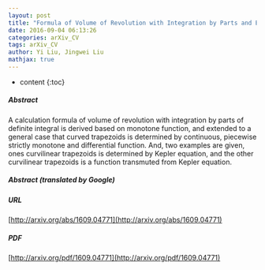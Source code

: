 ```yaml
---
layout: post
title: "Formula of Volume of Revolution with Integration by Parts and Extension"
date: 2016-09-04 06:13:26
categories: arXiv_CV
tags: arXiv_CV
author: Yi Liu, Jingwei Liu
mathjax: true
---
```


* content
{:toc}

##### Abstract
A calculation formula of volume of revolution with integration by parts of definite integral is derived based on monotone function, and extended to a general case that curved trapezoids is determined by continuous, piecewise strictly monotone and differential function. And, two examples are given, ones curvilinear trapezoids is determined by Kepler equation, and the other curvilinear trapezoids is a function transmuted from Kepler equation.

##### Abstract (translated by Google)


##### URL
[http://arxiv.org/abs/1609.04771](http://arxiv.org/abs/1609.04771)

##### PDF
[http://arxiv.org/pdf/1609.04771](http://arxiv.org/pdf/1609.04771)

